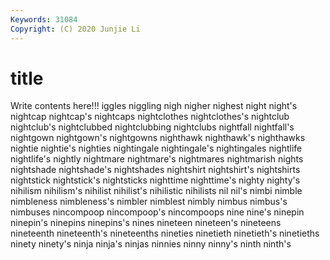 ```yaml
---
Keywords: 31084
Copyright: (C) 2020 Junjie Li
---
```


# title

Write contents here!!!
iggles
niggling 
nigh 
nigher 
nighest 
night 
night's 
nightcap 
nightcap's 
nightcaps 
nightclothes
nightclothes's 
nightclub 
nightclub's 
nightclubbed 
nightclubbing 
nightclubs 
nightfall 
nightfall's 
nightgown 
nightgown's
nightgowns 
nighthawk 
nighthawk's 
nighthawks 
nightie 
nightie's 
nighties 
nightingale 
nightingale's 
nightingales
nightlife 
nightlife's 
nightly 
nightmare 
nightmare's 
nightmares 
nightmarish 
nights 
nightshade 
nightshade's
nightshades 
nightshirt 
nightshirt's 
nightshirts 
nightstick 
nightstick's 
nightsticks 
nighttime 
nighttime's 
nighty
nighty's 
nihilism 
nihilism's 
nihilist 
nihilist's 
nihilistic 
nihilists 
nil 
nil's 
nimbi
nimble 
nimbleness 
nimbleness's 
nimbler 
nimblest 
nimbly 
nimbus 
nimbus's 
nimbuses 
nincompoop
nincompoop's 
nincompoops 
nine 
nine's 
ninepin 
ninepin's 
ninepins 
ninepins's 
nines 
nineteen
nineteen's 
nineteens 
nineteenth 
nineteenth's 
nineteenths 
nineties 
ninetieth 
ninetieth's 
ninetieths 
ninety
ninety's 
ninja 
ninja's 
ninjas 
ninnies 
ninny 
ninny's 
ninth 
ninth's 

